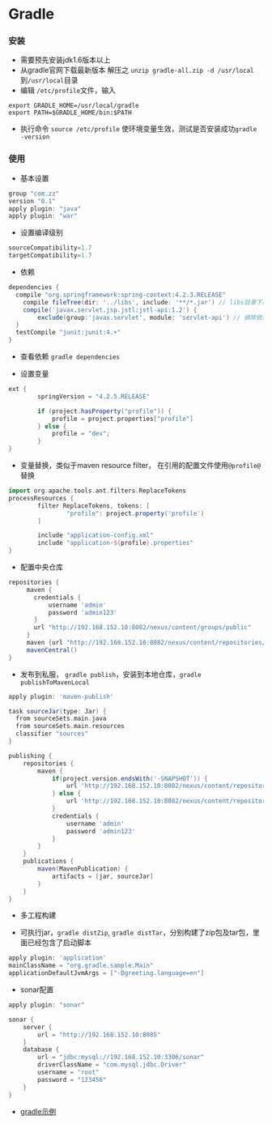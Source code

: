 # Gradle

### 安装

- 需要预先安装jdk1.6版本以上
- 从gradle官网下载最新版本 解压之 `unzip gradle-all.zip -d /usr/local` 到`/usr/local`目录
- 编辑 `/etc/profile`文件，输入
```shell
export GRADLE_HOME=/usr/local/gradle
export PATH=$GRADLE_HOME/bin:$PATH
```
- 执行命令 `source /etc/profile` 使环境变量生效，测试是否安装成功`gradle -version`

### 使用

- 基本设置

```groovy
group "com.zz"
version "0.1"
apply plugin: "java"
apply plugin: "war"
```

- 设置编译级别

```groovy
sourceCompatibility=1.7
targetCompatibility=1.7
```

- 依赖

```groovy
dependencies {
  compile "org.springframework:spring-context:4.2.3.RELEASE"
	compile fileTree(dir: '../libs', include: '**/*.jar') // libs目录下所有的jar都依赖进来
	compile('javax.servlet.jsp.jstl:jstl-api:1.2') {
        exclude(group:'javax.servlet', module: 'servlet-api') // 排除依赖
  }
  testCompile "junit:junit:4.+"
}
```

- 查看依赖 `gradle dependencies`

- 设置变量

```groovy
ext {
        springVersion = "4.2.5.RELEASE"

        if (project.hasProperty("profile")) {
            profile = project.properties["profile"]
        } else {
            profile = "dev";
        }
}
```

- 变量替换，类似于maven resource filter， 在引用的配置文件使用`@profile@`替换

```groovy
import org.apache.tools.ant.filters.ReplaceTokens
processResources {
        filter ReplaceTokens, tokens: [
                "profile": project.property('profile')
        ]

		include "application-config.xml"
		include "application-${profile}.properties"
}
```

- 配置中央仓库

```groovy
repositories {  
     maven {
       credentials {
           username 'admin'
           password 'admin123'
       }
       url "http://192.168.152.10:8082/nexus/content/groups/public"
     }
     maven {url "http://192.168.152.10:8082/nexus/content/repositories/thirdparty"}
     mavenCentral()
}
```

- 发布到私服， `gradle publish`，安装到本地仓库，`gradle publishToMavenLocal`

```groovy
apply plugin: 'maven-publish'

task sourceJar(type: Jar) {
  from sourceSets.main.java
  from sourceSets.main.resources
  classifier "sources"
}

publishing {
    repositories {
        maven {
			if(project.version.endsWith('-SNAPSHOT')) {
                url 'http://192.168.152.10:8082/nexus/content/repositories/snapshots'
            } else {
                url 'http://192.168.152.10:8082/nexus/content/repositories/releases'
            }
            credentials {
                username 'admin'
                password 'admin123'
            }
        }
    }
    publications {
		maven(MavenPublication) {
			artifacts = [jar, sourceJar]
        }
	}
}
```

- 多工程构建

- 可执行jar，`gradle distZip`, `gradle distTar`，分别构建了zip包及tar包，里面已经包含了启动脚本

```groovy
apply plugin: 'application'
mainClassName = "org.gradle.sample.Main"
applicationDefaultJvmArgs = ["-Dgreeting.language=en"]
```

- sonar配置

```groovy
apply plugin: "sonar"

sonar {
    server {
        url = "http://192.168.152.10:8085"
    }
    database {
        url = "jdbc:mysql://192.168.152.10:3306/sonar"
        driverClassName = "com.mysql.jdbc.Driver"
        username = "root"
        password = "123456"
    }
}
```

- [gradle示例](https://github.com/pkaq/GradleSide/)
